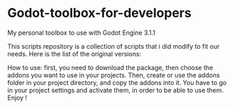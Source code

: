 # Godot-toolbox-for-developers
My personal toolbox to use with Godot Engine 3.1.1

This scripts repository is a collection of scripts that i did modify to fit our needs.
Here is the list of the original versions:




How to use:
first, you need to download the package, then choose the addons you want to use in your projects.
Then, create or use the addons folder in your project directory, and copy the addons into it.
You have to go in your project settings and activate them, in order to be able to use them.
Enjoy !
